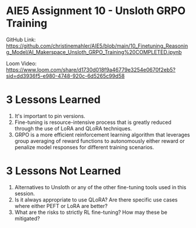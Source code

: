# AIE5 Assignment 10 - Unsloth GRPO Training

GitHub Link: https://github.com/christinemahler/AIE5/blob/main/10_Finetuning_Reasoning_Model/AI_Makerspace_Unsloth_GRPO_Training%20COMPLETED.ipynb

Loom Video: https://www.loom.com/share/d1730d018f9a46779e3254e0670f2eb5?sid=dd3936f5-e980-4748-920c-6d5265c99d58

# 3 Lessons Learned

1. It's important to pin versions.
2. Fine-tuning is resource-intensive process that is greatly reduced through the use of LoRA and QLoRA techniques.
3. GRPO is a more efficient reinforcement learning algorithm that leverages group averaging of reward functions to autonomously either reward or penalize model responses for different training scenarios. 

# 3 Lessons Not Learned

1. Alternatives to Unsloth or any of the other fine-tuning tools used in this session.
2. Is it always appropriate to use QLoRA? Are there specific use cases where either PEFT or LoRA are better?
3. What are the risks to strictly RL fine-tuning? How may these be mitigated?